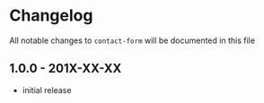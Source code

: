 # Changelog

All notable changes to `contact-form` will be documented in this file

## 1.0.0 - 201X-XX-XX

- initial release
